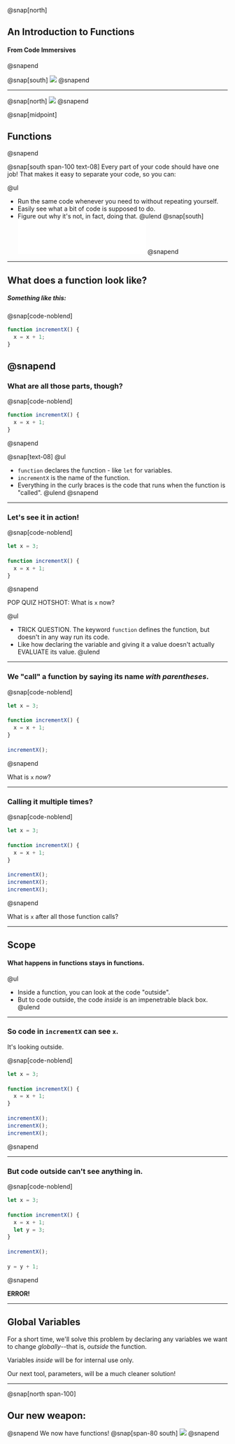 @snap[north]
## An Introduction to Functions
#### From Code Immersives
@snapend

@snap[south]
![](https://www.codeimmersives.com/wp-content/uploads/2019/09/cropped-CodeImmersives_Logo_RGB_NYC_BW-3.png)
@snapend

---
@snap[north]
![](https://3.bp.blogspot.com/-42oCVxzA_qI/T1GmphVyvxI/AAAAAAAAQJw/pS1nJXrbXXc/s400/Assembly_Line.jpg)
@snapend

@snap[midpoint]
## Functions
@snapend

@snap[south span-100 text-08]
Every part of your code should have one job! That makes it easy to separate your code, so you can:

@ul
* Run the same code whenever you need to without repeating yourself.
* Easily see what a bit of code is supposed to do.
* Figure out why it's not, in fact, doing that.
@ulend
@snap[south]
![](./assets/img/CodeImmersives.jpg)
@snapend
---

## What does a function look like?

##### Something like this:
@snap[code-noblend]
```javascript
function incrementX() {
  x = x + 1;
}
```
@snapend
---

### What are all those parts, though?

@snap[code-noblend]
```javascript
function incrementX() {
  x = x + 1;
}
```
@snapend

@snap[text-08]
@ul
* `function` declares the function - like `let` for variables.
* `incrementX` is the name of the function.
* Everything in the curly braces is the code that runs when the function is "called".
@ulend
@snapend
---

### Let's see it in action!

@snap[code-noblend]
```javascript
let x = 3;

function incrementX() {
  x = x + 1;
}
```
@snapend

POP QUIZ HOTSHOT: What is `x` now?

@ul
* TRICK QUESTION. The keyword `function` defines the function, but doesn't in any way run its code.
* Like how declaring the variable and giving it a value doesn't actually EVALUATE its value.
@ulend

---

### We "call" a function by saying its name _with parentheses_.

@snap[code-noblend]
```javascript
let x = 3;

function incrementX() {
  x = x + 1;
}

incrementX();
```
@snapend

What is `x` *now*?

---

### Calling it multiple times?

@snap[code-noblend]
```javascript
let x = 3;

function incrementX() {
  x = x + 1;
}

incrementX();
incrementX();
incrementX();
```
@snapend

What is `x` after all those function calls?

---

## Scope

#### What happens in functions stays in functions.

@ul
* Inside a function, you can look at the code "outside".
* But to code outside, the code *inside* is an impenetrable black box.
@ulend

---

### So code in `incrementX` can see `x`.
It's looking outside.

@snap[code-noblend]
```javascript
let x = 3;

function incrementX() {
  x = x + 1;
}

incrementX();
incrementX();
incrementX();
```
@snapend

---

### But code outside can't see anything in.

@snap[code-noblend]
```javascript
let x = 3;

function incrementX() {
  x = x + 1;
  let y = 3;
}

incrementX();

y = y + 1;
```
@snapend

**ERROR!**

---

## Global Variables

For a short time, we'll solve this problem by declaring any variables we want to change *globally*--that is, *outside* the function.

Variables *inside* will be for internal use only.

Our next tool, parameters, will be a much cleaner solution!

---
@snap[north span-100]
## Our new weapon:

@snapend
We now have functions!
@snap[span-80 south]
![](https://camo.githubusercontent.com/2d8b6d9f60ed366cf5e9dc3ea23378a2c6a7548e/68747470733a2f2f7468756d62732e6766796361742e636f6d2f466169746866756c4c617766756c4b7573696d616e73652d6d61782d316d622e676966)
@snapend
